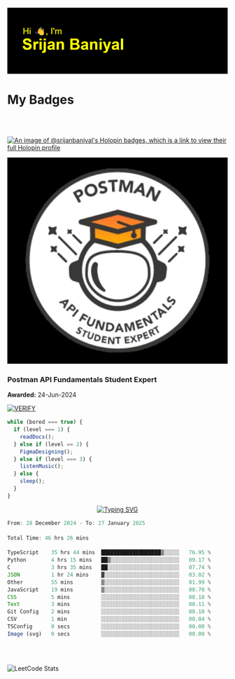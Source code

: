 ![Header](./header.png)

# My Badges

<Br />
<Br />

[![An image of @srijanbaniyal's Holopin badges, which is a link to view their full Holopin profile](https://holopin.me/srijanbaniyal)](https://holopin.io/@srijanbaniyal)

[![Postman API Fundamentals Student Expert](/Postman.jpeg)](https://api.badgr.io/public/assertions/r9BLLy0oTfKJBbkGuDI1zA)

### Postman API Fundamentals Student Expert

**Awarded:** 24-Jun-2024

[![VERIFY](https://img.shields.io/badge/VERIFY-blue)](https://badgecheck.io?url=https%3A%2F%2Fapi.badgr.io%2Fpublic%2Fassertions%2Fr9BLLy0oTfKJBbkGuDI1zA)

```javascript
while (bored === true) {
  if (level === 1) {
    readDocs();
  } else if (level == 2) {
    FigmaDesigning();
  } else if (level === 3) {
    listenMusic();
  } else {
    sleep();
  }
}
```

<p align="center">
  <a href="https://git.io/typing-svg"><img src="https://readme-typing-svg.demolab.com?font=Tilt+Prism&size=30&pause=1000&color=0FF75B&center=true&vCenter=true&width=800&height=80&lines=Time+spent+on+various+Programming+languages" alt="Typing SVG" /></a>
</p>

<!--START_SECTION:waka-->

```TypeScript
From: 28 December 2024 - To: 27 January 2025

Total Time: 46 hrs 26 mins

TypeScript    35 hrs 44 mins  ███████████████████▒░░░░░   76.95 %
Python        4 hrs 15 mins   ██▒░░░░░░░░░░░░░░░░░░░░░░   09.17 %
C             3 hrs 35 mins   ██░░░░░░░░░░░░░░░░░░░░░░░   07.74 %
JSON          1 hr 24 mins    ▓░░░░░░░░░░░░░░░░░░░░░░░░   03.02 %
Other         55 mins         ▒░░░░░░░░░░░░░░░░░░░░░░░░   01.99 %
JavaScript    19 mins         ▒░░░░░░░░░░░░░░░░░░░░░░░░   00.70 %
CSS           5 mins          ░░░░░░░░░░░░░░░░░░░░░░░░░   00.18 %
Text          3 mins          ░░░░░░░░░░░░░░░░░░░░░░░░░   00.11 %
Git Config    2 mins          ░░░░░░░░░░░░░░░░░░░░░░░░░   00.10 %
CSV           1 min           ░░░░░░░░░░░░░░░░░░░░░░░░░   00.04 %
TSConfig      0 secs          ░░░░░░░░░░░░░░░░░░░░░░░░░   00.00 %
Image (svg)   0 secs          ░░░░░░░░░░░░░░░░░░░░░░░░░   00.00 %
```

<!--END_SECTION:waka-->

<Br />
<Br />

![LeetCode Stats](https://leetcard.jacoblin.cool/Srijan-Baniyal?theme=dark&font=Rasa&ext=contest)
